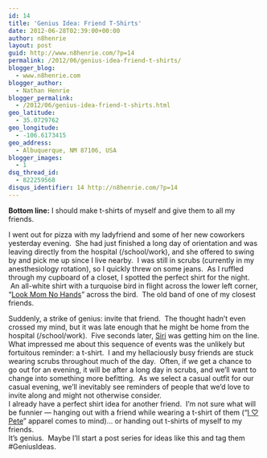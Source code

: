 ```yaml
---
id: 14
title: 'Genius Idea: Friend T-Shirts'
date: 2012-06-28T02:39:00+00:00
author: n8henrie
layout: post
guid: http://www.n8henrie.com/?p=14
permalink: /2012/06/genius-idea-friend-t-shirts/
blogger_blog:
  - www.n8henrie.com
blogger_author:
  - Nathan Henrie
blogger_permalink:
  - /2012/06/genius-idea-friend-t-shirts.html
geo_latitude:
  - 35.0729762
geo_longitude:
  - -106.6173415
geo_address:
  - Albuquerque, NM 87106, USA
blogger_images:
  - 1
dsq_thread_id:
  - 822259568
disqus_identifier: 14 http://n8henrie.com/?p=14
---
```

**Bottom line:** I should make t-shirts of myself and give them to all my friends. <!--more-->

I went out for pizza with my ladyfriend and some of her new coworkers yesterday evening.  She had just finished a long day of orientation and was leaving directly from the hospital (/school/work), and she offered to swing by and pick me up since I live nearby.  I was still in scrubs (currently in my anesthesiology rotation), so I quickly threw on some jeans.  As I ruffled through my cupboard of a closet, I spotted the perfect shirt for the night.  An all-white shirt with a turquoise bird in flight across the lower left corner, “<a href="http://www.youtube.com/watch?v=Nf7PPs4FL_M&feature=youtu.be" target="_blank">Look Mom No Hands</a>” across the bird.  The old band of one of my closest friends. 

<div>
</div>

<div>
  Suddenly, a strike of genius: invite that friend.  The thought hadn’t even crossed my mind, but it was late enough that he might be home from the hospital (/school/work).  Five seconds later, <a href="http://www.n8henrie.com/2012/01/siri-set-my-alarm/">Siri</a> was getting him on the line.
</div>

<div>
</div>

<div>
  What impressed me about this sequence of events was the unlikely but fortuitous reminder: a t-shirt.  I and my hellaciously busy friends<i> </i>are stuck wearing scrubs throughout much of the day.  Often, if we get a chance to go out for an evening, it will be after a long day in scrubs, and we’ll want to change into something more befitting.  As we select a casual outfit for our casual evening, we’ll inevitably see reminders of people that we’d love to invite along and might not otherwise consider.
</div>

<div>
</div>

<div>
  I already have a perfect shirt idea for another friend.  I’m not sure what will be funnier — hanging out with a friend while wearing a t-shirt of them (“<a href="http://www.amazon.com/mn/search/?_encoding=UTF8&keywords=i%20love%20pete&tag=n8henriecom-20&linkCode=ur2&qid=1340850914&camp=1789&creative=390957&rh=kilovepeteiapparel" target="_blank">I ♡ Pete</a>” apparel comes to mind)… or handing out t-shirts of myself to my friends.
</div>

<div>
</div>

<div>
  It’s genius.  Maybe I’ll start a post series for ideas like this and tag them #GeniusIdeas. </p>
</div>

<div>
</div>